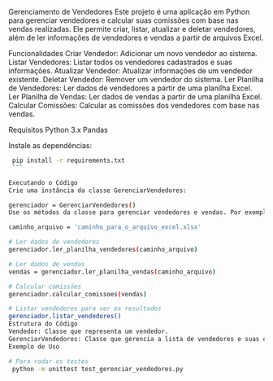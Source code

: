 Gerenciamento de Vendedores
Este projeto é uma aplicação em Python para gerenciar vendedores e calcular suas comissões com base nas vendas realizadas. Ele permite criar, listar, atualizar e deletar vendedores, além de ler informações de vendedores e vendas a partir de arquivos Excel.

Funcionalidades
Criar Vendedor: Adicionar um novo vendedor ao sistema.
Listar Vendedores: Listar todos os vendedores cadastrados e suas informações.
Atualizar Vendedor: Atualizar informações de um vendedor existente.
Deletar Vendedor: Remover um vendedor do sistema.
Ler Planilha de Vendedores: Ler dados de vendedores a partir de uma planilha Excel.
Ler Planilha de Vendas: Ler dados de vendas a partir de uma planilha Excel.
Calcular Comissões: Calcular as comissões dos vendedores com base nas vendas.


Requisitos
Python 3.x
Pandas

Instale as dependências:
   ```sh
    pip install -r requirements.txt
    ```

Executando o Código
Crie uma instância da classe GerenciarVendedores:

gerenciador = GerenciarVendedores()
Use os métodos da classe para gerenciar vendedores e vendas. Por exemplo, para ler uma planilha de vendedores e uma planilha de vendas e calcular comissões:

caminho_arquivo = 'caminho_para_o_arquivo_excel.xlsx'

# Ler dados de vendedores
gerenciador.ler_planilha_vendedores(caminho_arquivo)

# Ler dados de vendas
vendas = gerenciador.ler_planilha_vendas(caminho_arquivo)

# Calcular comissões
gerenciador.calcular_comissoes(vendas)

# Listar vendedores para ver os resultados
gerenciador.listar_vendedores()
Estrutura do Código
Vendedor: Classe que representa um vendedor.
GerenciarVendedores: Classe que gerencia a lista de vendedores e suas operações.
Exemplo de Uso

# Para rodar os testes
    python -m unittest test_gerenciar_vendedores.py
